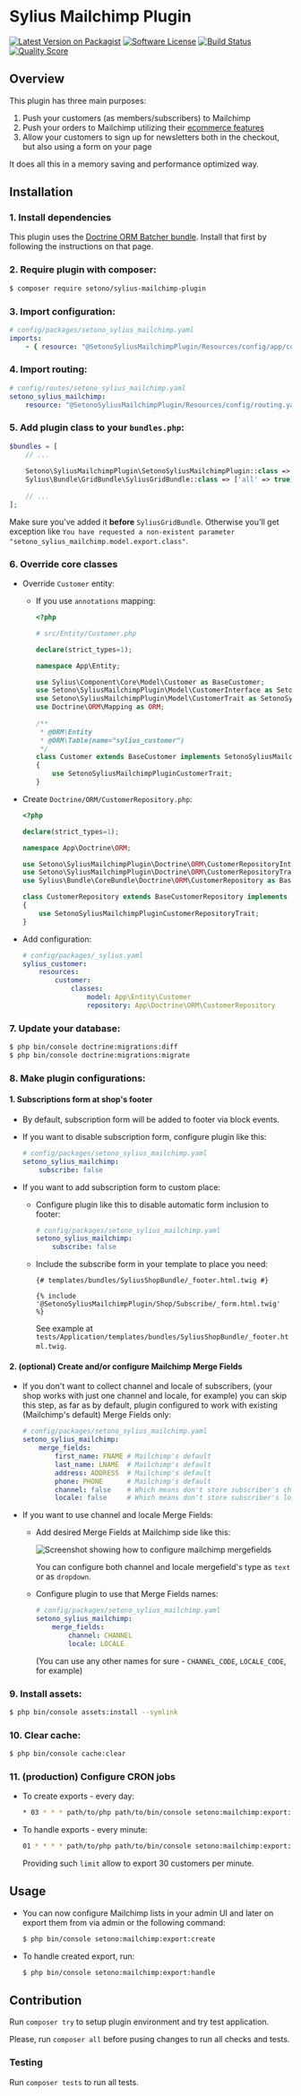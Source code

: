 # Sylius Mailchimp Plugin

[![Latest Version on Packagist][ico-version]][link-packagist]
[![Software License][ico-license]](LICENSE)
[![Build Status][ico-travis]][link-travis]
[![Quality Score][ico-code-quality]][link-code-quality]

## Overview

This plugin has three main purposes:
1. Push your customers (as members/subscribers) to Mailchimp
2. Push your orders to Mailchimp utilizing their [ecommerce features](https://mailchimp.com/developer/guides/getting-started-with-ecommerce/)
3. Allow your customers to sign up for newsletters both in the checkout, but also using a form on your page

It does all this in a memory saving and performance optimized way.

## Installation

### 1. Install dependencies
This plugin uses the [Doctrine ORM Batcher bundle](https://github.com/Setono/DoctrineORMBatcherBundle). Install that first by following the instructions on that page.

### 2. Require plugin with composer:

```bash
$ composer require setono/sylius-mailchimp-plugin
```

### 3. Import configuration:

```yaml
# config/packages/setono_sylius_mailchimp.yaml
imports:
    - { resource: "@SetonoSyliusMailchimpPlugin/Resources/config/app/config.yaml" }
```

### 4. Import routing:
   
```yaml
# config/routes/setono_sylius_mailchimp.yaml
setono_sylius_mailchimp:
    resource: "@SetonoSyliusMailchimpPlugin/Resources/config/routing.yaml"
```

### 5. Add plugin class to your `bundles.php`:

```php
$bundles = [
    // ...
    
    Setono\SyliusMailchimpPlugin\SetonoSyliusMailchimpPlugin::class => ['all' => true],
    Sylius\Bundle\GridBundle\SyliusGridBundle::class => ['all' => true],
    
    // ...
];
```

Make sure you've added it **before** `SyliusGridBundle`. Otherwise you'll get exception like
`You have requested a non-existent parameter "setono_sylius_mailchimp.model.export.class"`.

### 6. Override core classes

- Override `Customer` entity:
     
    - If you use `annotations` mapping:
    
        ```php
        <?php
        
        # src/Entity/Customer.php 
  
        declare(strict_types=1);
        
        namespace App\Entity;
        
        use Sylius\Component\Core\Model\Customer as BaseCustomer;
        use Setono\SyliusMailchimpPlugin\Model\CustomerInterface as SetonoSyliusMailchimpPluginCustomerInterface;
        use Setono\SyliusMailchimpPlugin\Model\CustomerTrait as SetonoSyliusMailchimpPluginCustomerTrait;
        use Doctrine\ORM\Mapping as ORM;
            
        /**
         * @ORM\Entity
         * @ORM\Table(name="sylius_customer")
         */
        class Customer extends BaseCustomer implements SetonoSyliusMailchimpPluginCustomerInterface
        {
            use SetonoSyliusMailchimpPluginCustomerTrait;
        }
        ```
    
- Create `Doctrine/ORM/CustomerRepository.php`:

    ```php
    <?php
    
    declare(strict_types=1);
    
    namespace App\Doctrine\ORM;
    
    use Setono\SyliusMailchimpPlugin\Doctrine\ORM\CustomerRepositoryInterface as SetonoSyliusMailchimpPluginCustomerRepositoryInterface;
    use Setono\SyliusMailchimpPlugin\Doctrine\ORM\CustomerRepositoryTrait as SetonoSyliusMailchimpPluginCustomerRepositoryTrait;
    use Sylius\Bundle\CoreBundle\Doctrine\ORM\CustomerRepository as BaseCustomerRepository;
    
    class CustomerRepository extends BaseCustomerRepository implements SetonoSyliusMailchimpPluginCustomerRepositoryInterface
    {
        use SetonoSyliusMailchimpPluginCustomerRepositoryTrait;
    }
    ```

- Add configuration: 

    ```yaml
    # config/packages/_sylius.yaml
    sylius_customer:
        resources:
            customer:
                classes:
                    model: App\Entity\Customer
                    repository: App\Doctrine\ORM\CustomerRepository
    ```

### 7. Update your database:

```bash
$ php bin/console doctrine:migrations:diff
$ php bin/console doctrine:migrations:migrate
```

### 8. Make plugin configurations:

#### 1. Subscriptions form at shop's footer

- By default, subscription form will be added to footer via block events.

- If you want to disable subscription form, configure plugin like this: 

    ```yaml
    # config/packages/setono_sylius_mailchimp.yaml
    setono_sylius_mailchimp:
        subscribe: false
    ```
 
- If you want to add subscription form to custom place:

  - Configure plugin like this to disable automatic form inclusion to footer:
   
    ```yaml
    # config/packages/setono_sylius_mailchimp.yaml
    setono_sylius_mailchimp:
        subscribe: false
    ```

  - Include the subscribe form in your template to place you need:

    ```twig
    {# templates/bundles/SyliusShopBundle/_footer.html.twig #}

    {% include '@SetonoSyliusMailchimpPlugin/Shop/Subscribe/_form.html.twig' %}
    ```
    
    See example at `tests/Application/templates/bundles/SyliusShopBundle/_footer.html.twig`.

#### 2. (optional) Create and/or configure Mailchimp Merge Fields

  - If you don't want to collect channel and locale of subscribers,
    (your shop works with just one channel and locale, for example)
    you can skip this step, as far as by default, plugin configured 
    to work with existing (Mailchimp's default) Merge Fields only:

    ```yaml
    # config/packages/setono_sylius_mailchimp.yaml
    setono_sylius_mailchimp:
        merge_fields:
            first_name: FNAME # Mailchimp's default
            last_name: LNAME  # Mailchimp's default
            address: ADDRESS  # Mailchimp's default
            phone: PHONE      # Mailchimp's default
            channel: false    # Which means don't store subscriber's channel at mailchimp side
            locale: false     # Which means don't store subscriber's locale at mailchimp side
    ```
    
  - If you want to use channel and locale Merge Fields:
  
    - Add desired Merge Fields at Mailchimp side like this:
      
      ![Screenshot showing how to configure mailchimp mergefields](docs/images/mailchimp-list-mergefields.png)
      
      You can configure both channel and locale mergefield's type as `text` or as `dropdown`.
    
    - Configure plugin to use that Merge Fields names:
  
        ```yaml
        # config/packages/setono_sylius_mailchimp.yaml
        setono_sylius_mailchimp:
            merge_fields:
                channel: CHANNEL
                locale: LOCALE
        ```
        
      (You can use any other names for sure - `CHANNEL_CODE`, `LOCALE_CODE`, for example)

### 9. Install assets:

```bash
$ php bin/console assets:install --symlink
```

### 10. Clear cache:

```bash
$ php bin/console cache:clear
```

### 11. (production) Configure CRON jobs 

- To create exports - every day:

    ```bash
    * 03 * * * path/to/php path/to/bin/console setono:mailchimp:export:create -n
    ````

- To handle exports - every minute:

    ```bash
    01 * * * * path/to/php path/to/bin/console setono:mailchimp:export:handle --limit=30
    ````
    
    Providing such `limit` allow to export 30 customers per minute. 

## Usage

- You can now configure Mailchimp lists in your admin UI and later on 
  export them from via admin or the following command:

    ```bash
    $ php bin/console setono:mailchimp:export:create
    ````

- To handle created export, run: 

    ```bash
    $ php bin/console setono:mailchimp:export:handle
    ````

## Contribution

Run `composer try` to setup plugin environment and try test application.

Please, run `composer all` before pusing changes to run all checks and tests.

### Testing

Run `composer tests` to run all tests.

[ico-version]: https://img.shields.io/packagist/v/setono/sylius-mailchimp-plugin.svg?style=flat-square
[ico-license]: https://img.shields.io/badge/license-MIT-brightgreen.svg?style=flat-square
[ico-travis]: https://img.shields.io/travis/Setono/SyliusMailchimpPlugin/master.svg?style=flat-square
[ico-code-quality]: https://img.shields.io/scrutinizer/g/Setono/SyliusMailchimpPlugin.svg?style=flat-square

[link-packagist]: https://packagist.org/packages/setono/sylius-mailchimp-plugin
[link-travis]: https://travis-ci.org/Setono/SyliusMailchimpPlugin
[link-code-quality]: https://scrutinizer-ci.com/g/Setono/SyliusMailchimpPlugin

